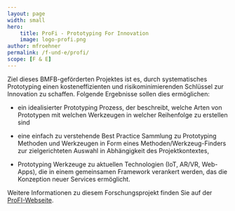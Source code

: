 ```yaml
---
layout: page
width: small
hero:
    title: ProFi - Prototyping For Innovation
    image: logo-profi.png
author: mfroehner
permalink: /f-und-e/profi/
scope: [F & E]
---
```


Ziel dieses BMFB-geförderten Projektes ist es, durch systematisches  Prototyping einen kosteneffizienten und risikominimierenden Schlüssel  zur Innovation zu schaffen. Folgende Ergebnisse sollen dies ermöglichen:

- ein idealisierter Prototyping Prozess, der beschreibt, welche Arten  von Prototypen mit welchen Werkzeugen in welcher Reihenfolge zu  erstellen sind

- eine einfach zu verstehende Best Practice Sammlung zu Prototyping  Methoden und Werkzeugen in Form eines Methoden/Werkzeug-Finders zur  zielgerichteten Auswahl in Abhängigkeit des Projektkontextes,

- Prototyping Werkzeuge zu aktuellen Technologien (IoT, AR/VR,  Web-Apps), die in einem gemeinsamen Framework verankert werden, das die  Konzeption neuer Services ermöglicht.

Weitere Informationen zu diesem Forschungsprojekt finden Sie auf der [ProFI-Webseite](http://prototyping4innovation.de).
